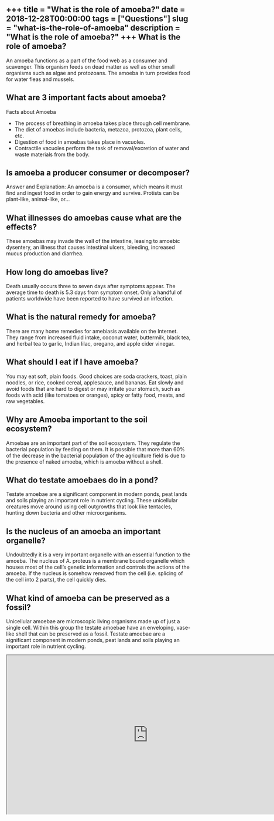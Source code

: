 +++
title = "What is the role of amoeba?"
date = 2018-12-28T00:00:00
tags = ["Questions"]
slug = "what-is-the-role-of-amoeba"
description = "What is the role of amoeba?"
+++
What is the role of amoeba?
---------------------------

An amoeba functions as a part of the food web as a consumer and scavenger. This organism feeds on dead matter as well as other small organisms such as algae and protozoans. The amoeba in turn provides food for water fleas and mussels.

What are 3 important facts about amoeba?
----------------------------------------

Facts about Amoeba

- The process of breathing in amoeba takes place through cell membrane.
- The diet of amoebas include bacteria, metazoa, protozoa, plant cells, etc.
- Digestion of food in amoebas takes place in vacuoles.
- Contractile vacuoles perform the task of removal/excretion of water and waste materials from the body.

Is amoeba a producer consumer or decomposer?
--------------------------------------------

Answer and Explanation: An amoeba is a consumer, which means it must find and ingest food in order to gain energy and survive. Protists can be plant-like, animal-like, or…

What illnesses do amoebas cause what are the effects?
-----------------------------------------------------

These amoebas may invade the wall of the intestine, leasing to amoebic dysentery, an illness that causes intestinal ulcers, bleeding, increased mucus production and diarrhea.

How long do amoebas live?
-------------------------

Death usually occurs three to seven days after symptoms appear. The average time to death is 5.3 days from symptom onset. Only a handful of patients worldwide have been reported to have survived an infection.

What is the natural remedy for amoeba?
--------------------------------------

There are many home remedies for amebiasis available on the Internet. They range from increased fluid intake, coconut water, buttermilk, black tea, and herbal tea to garlic, Indian lilac, oregano, and apple cider vinegar.

What should I eat if I have amoeba?
-----------------------------------

You may eat soft, plain foods. Good choices are soda crackers, toast, plain noodles, or rice, cooked cereal, applesauce, and bananas. Eat slowly and avoid foods that are hard to digest or may irritate your stomach, such as foods with acid (like tomatoes or oranges), spicy or fatty food, meats, and raw vegetables.

Why are Amoeba important to the soil ecosystem?
-----------------------------------------------

Amoebae are an important part of the soil ecosystem. They regulate the bacterial population by feeding on them. It is possible that more than 60% of the decrease in the bacterial population of the agriculture field is due to the presence of naked amoeba, which is amoeba without a shell.

What do testate amoebaes do in a pond?
--------------------------------------

Testate amoebae are a significant component in modern ponds, peat lands and soils playing an important role in nutrient cycling. These unicellular creatures move around using cell outgrowths that look like tentacles, hunting down bacteria and other microorganisms.

Is the nucleus of an amoeba an important organelle?
---------------------------------------------------

Undoubtedly it is a very important organelle with an essential function to the amoeba. The nucleus of A. proteus is a membrane bound organelle which houses most of the cell’s genetic information and controls the actions of the amoeba. If the nucleus is somehow removed from the cell (i.e. splicing of the cell into 2 parts), the cell quickly dies.

What kind of amoeba can be preserved as a fossil?
-------------------------------------------------

Unicellular amoebae are microscopic living organisms made up of just a single cell. Within this group the testate amoebae have an enveloping, vase-like shell that can be preserved as a fossil. Testate amoebae are a significant component in modern ponds, peat lands and soils playing an important role in nutrient cycling.

<iframe allow="accelerometer; autoplay; clipboard-write; encrypted-media; gyroscope; picture-in-picture" allowfullscreen="" class="__youtube_prefs__  epyt-is-override  no-lazyload" data-no-lazy="1" data-origheight="433" data-origwidth="770" data-skipgform_ajax_framebjll="" height="433" id="_ytid_91597" loading="lazy" src="https://www.youtube.com/embed/rNjPI84sApQ?enablejsapi=1&autoplay=0&cc_load_policy=0&cc_lang_pref=&iv_load_policy=1&loop=0&modestbranding=0&rel=1&fs=1&playsinline=0&autohide=2&theme=dark&color=red&controls=1&" title="YouTube player" width="770"></iframe>